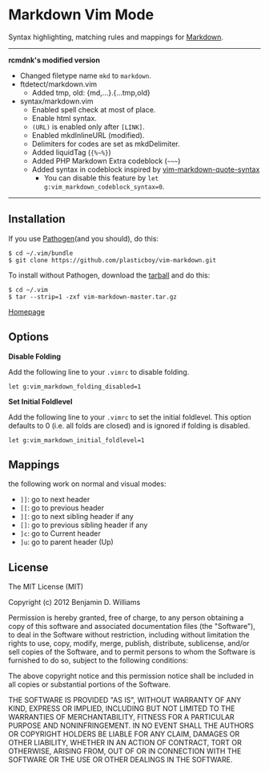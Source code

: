# Markdown Vim Mode

Syntax highlighting, matching rules and mappings for [Markdown](http://daringfireball.net/projects/markdown/).

- - -

**rcmdnk's modified version**

* Changed filetype name `mkd` to `markdown`.
* ftdetect/markdown.vim
  * Added tmp, old: {md,...}.{...tmp,old}
* syntax/markdown.vim
  * Enabled spell check at most of place.
  * Enable html syntax.
  * `(URL)` is enabled only after `[LINK]`.
  * Enabled mkdInlineURL (modified).
  * Delimiters for codes are set as mkdDelimiter.
  * Added liquidTag (`{%~%}`)
  * Added PHP Markdown Extra codeblock (`~~~`)
  * Added syntax in codeblock inspired by [vim-markdown-quote-syntax](https://github.com/joker1007/vim-markdown-quote-syntax)
    * You can disable this feature by `let g:vim_markdown_codeblock_syntax=0`.

- - -


## Installation

If you use [Pathogen](http://www.vim.org/scripts/script.php?script_id=2332)(and you should), do this:

    $ cd ~/.vim/bundle
    $ git clone https://github.com/plasticboy/vim-markdown.git

To install without Pathogen, download the [tarball](https://github.com/plasticboy/vim-markdown/archive/master.tar.gz) and do this:

    $ cd ~/.vim
    $ tar --strip=1 -zxf vim-markdown-master.tar.gz

[Homepage](http://plasticboy.com/markdown-vim-mode/)

## Options

**Disable Folding**

Add the following line to your `.vimrc` to disable folding.

```vim
let g:vim_markdown_folding_disabled=1
```

**Set Initial Foldlevel**

Add the following line to your `.vimrc` to set the initial foldlevel.  This
option defaults to 0 (i.e. all folds are closed) and is ignored if folding
is disabled.

```vim
let g:vim_markdown_initial_foldlevel=1
```

## Mappings

the following work on normal and visual modes:

- `]]`: go to next header
- `[[`: go to previous header
- `][`: go to next sibling header if any
- `[]`: go to previous sibling header if any
- `]c`: go to Current header
- `]u`: go to parent header (Up)

## License

The MIT License (MIT)

Copyright (c) 2012 Benjamin D. Williams

Permission is hereby granted, free of charge, to any person obtaining a copy of this software and associated documentation files (the "Software"), to deal in the Software without restriction, including without limitation the rights to use, copy, modify, merge, publish, distribute, sublicense, and/or sell copies of the Software, and to permit persons to whom the Software is furnished to do so, subject to the following conditions:

The above copyright notice and this permission notice shall be included in all copies or substantial portions of the Software.

THE SOFTWARE IS PROVIDED "AS IS", WITHOUT WARRANTY OF ANY KIND, EXPRESS OR IMPLIED, INCLUDING BUT NOT LIMITED TO THE WARRANTIES OF MERCHANTABILITY, FITNESS FOR A PARTICULAR PURPOSE AND NONINFRINGEMENT. IN NO EVENT SHALL THE AUTHORS OR COPYRIGHT HOLDERS BE LIABLE FOR ANY CLAIM, DAMAGES OR OTHER LIABILITY, WHETHER IN AN ACTION OF CONTRACT, TORT OR OTHERWISE, ARISING FROM, OUT OF OR IN CONNECTION WITH THE SOFTWARE OR THE USE OR OTHER DEALINGS IN THE SOFTWARE.
